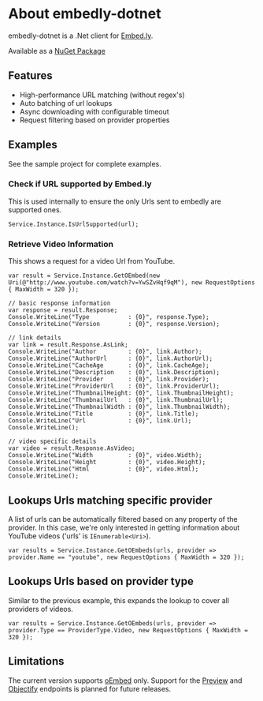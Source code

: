 # About embedly-dotnet

embedly-dotnet is a .Net client for [Embed.ly](http://embed.ly/).

Available as a [NuGet Package](http://nuget.org/List/Packages/embedly)

## Features

* High-performance URL matching (without regex's)
* Auto batching of url lookups
* Async downloading with configurable timeout
* Request filtering based on provider properties 

## Examples
See the sample project for complete examples.

### Check if URL supported by Embed.ly
This is used internally to ensure the only Urls sent to embedly are supported ones. 

    Service.Instance.IsUrlSupported(url);

### Retrieve Video Information
This shows a request for a video Url from YouTube.

    var result = Service.Instance.GetOEmbed(new Uri(@"http://www.youtube.com/watch?v=YwSZvHqf9qM"), new RequestOptions { MaxWidth = 320 });
			
    // basic response information
    var response = result.Response;
    Console.WriteLine("Type           : {0}", response.Type);
    Console.WriteLine("Version        : {0}", response.Version);

    // link details
    var link = result.Response.AsLink;
    Console.WriteLine("Author         : {0}", link.Author);
    Console.WriteLine("AuthorUrl      : {0}", link.AuthorUrl);
    Console.WriteLine("CacheAge       : {0}", link.CacheAge);
    Console.WriteLine("Description    : {0}", link.Description);
    Console.WriteLine("Provider       : {0}", link.Provider);
    Console.WriteLine("ProviderUrl    : {0}", link.ProviderUrl);
    Console.WriteLine("ThumbnailHeight: {0}", link.ThumbnailHeight);
    Console.WriteLine("ThumbnailUrl   : {0}", link.ThumbnailUrl);
    Console.WriteLine("ThumbnailWidth : {0}", link.ThumbnailWidth);
    Console.WriteLine("Title          : {0}", link.Title);
    Console.WriteLine("Url            : {0}", link.Url);
    Console.WriteLine();

    // video specific details
    var video = result.Response.AsVideo;
    Console.WriteLine("Width          : {0}", video.Width);
    Console.WriteLine("Height         : {0}", video.Height);
    Console.WriteLine("Html           : {0}", video.Html);
    Console.WriteLine();

## Lookups Urls matching specific provider
A list of urls can be automatically filtered based on any property of the provider. In this case, we're only interested in getting information about YouTube videos ('urls' is `IEnumerable<Uri>`).

    var results = Service.Instance.GetOEmbeds(urls, provider => provider.Name == "youtube", new RequestOptions { MaxWidth = 320 });

## Lookups Urls based on provider type
Similar to the previous example, this expands the lookup to cover all providers of videos.

    var results = Service.Instance.GetOEmbeds(urls, provider => provider.Type == ProviderType.Video, new RequestOptions { MaxWidth = 320 });

## Limitations
The current version supports [oEmbed](http://embed.ly/docs/endpoints/1/oembed) only. Support for the [Preview](http://embed.ly/docs/endpoints/1/preview) and [Objectify](http://embed.ly/docs/endpoints) endpoints is planned for future releases.
